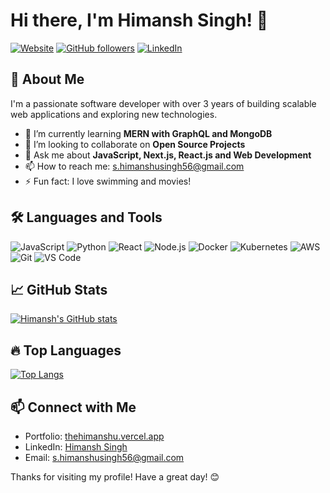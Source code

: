 # Hi there, I'm Himansh Singh! 👋

[![Website](https://img.shields.io/badge/thehimanshu.vercel.app-grey?style=for-the-badge&logo=googleearth)](https://thehimanshu.vercel.app/)
[![GitHub followers](https://img.shields.io/github/followers/singhhimansh?label=Follow&style=social)](https://github.com/singhhimansh)
[![LinkedIn](https://img.shields.io/badge/LinkedIn-Connect-blue)](https://www.linkedin.com/in/singhhimansh/)

## 🚀 About Me

I'm a passionate software developer with over 3 years of building scalable web applications and exploring new technologies.

- 🌱 I’m currently learning **MERN  with GraphQL and MongoDB**
- 👯 I’m looking to collaborate on **Open Source Projects**
- 💬 Ask me about **JavaScript, Next.js, React.js and Web Development**
- 📫 How to reach me: [s.himanshusingh56@gmail.com](mailto:s.himanshusingh56@gmail.com)
- ⚡ Fun fact: I love swimming and movies!

## 🛠️ Languages and Tools

![JavaScript](https://img.shields.io/badge/-JavaScript-05122A?style=flat&logo=javascript)
![Python](https://img.shields.io/badge/-Python-05122A?style=flat&logo=python)
![React](https://img.shields.io/badge/-React-05122A?style=flat&logo=react)
![Node.js](https://img.shields.io/badge/-Node.js-05122A?style=flat&logo=node.js)
![Docker](https://img.shields.io/badge/-Docker-05122A?style=flat&logo=docker)
![Kubernetes](https://img.shields.io/badge/-Kubernetes-05122A?style=flat&logo=kubernetes)
![AWS](https://img.shields.io/badge/-AWS-05122A?style=flat&logo=amazon-aws)
![Git](https://img.shields.io/badge/-Git-05122A?style=flat&logo=git)
![VS Code](https://img.shields.io/badge/-VS%20Code-05122A?style=flat&logo=visual-studio-code)

## 📈 GitHub Stats

[![Himansh's GitHub stats](https://github-readme-stats.vercel.app/api?username=singhhimansh&show_icons=true&theme=radical)](https://github.com/singhhimansh)

## 🔥 Top Languages

[![Top Langs](https://github-readme-stats.vercel.app/api/top-langs/?username=singhhimansh&layout=compact&theme=radical)](https://github.com/singhhimansh)

## 📫 Connect with Me
- Portfolio: [thehimanshu.vercel.app](https://thehimanshu.vercel.app/)
- LinkedIn: [Himansh Singh](https://www.linkedin.com/in/singhhimansh/)
- Email: [s.himanshusingh56@gmail.com](mailto:s.himanshusingh56@gmail.com)

Thanks for visiting my profile! Have a great day! 😊
